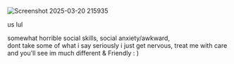 ![Screenshot 2025-03-20 215935](https://github.com/user-attachments/assets/3ee45214-55ad-41b3-a112-c4747424facf)

 us lul 

somewhat horrible social skills, social anxiety/awkward,                                                                                                                                              
dont take some of what i say seriously i just get nervous, treat me with care and you'll see im much different & Friendly : )
